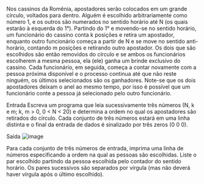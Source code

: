 Nos cassinos da Romênia, apostadores serão colocados em um grande círculo, voltados para dentro. 
Alguém é escolhido arbitrariamente como número 1, e os outros são numerados no sentido horário 
até N (os quais estarão à esquerda do 1°). Partindo do 1° e movendo-se no sentido horário, um 
funcionário do cassino conta k posições e retira um apostador, enquanto outro funcionário começa 
a partir de N e se move no sentido anti-horário, contando m posições e retirando outro apostador. 
Os dois que são escolhidos são então removidos do círculo e se ambos os funcionários escolherem 
a mesma pessoa, ela (ele) ganha um brinde exclusivo do cassino. Cada funcionário, em seguida, 
começa a contar novamente com a pessoa próxima disponível e o processo continua até que não reste 
ninguém, os últimos selecionados são os ganhadores. Note-se que os dois apostadores deixam o anel 
ao mesmo tempo, por isso é possível que um funcionário conte a pessoa já selecionado pelo outro 
funcionário.

Entrada
Escreva um programa que leia sucessivamente três números (N, k e m; k, m > 0, 0 < N < 20) e 
determina a ordem no qual os apostadores são retirados do círculo. Cada conjunto de três 
números estará em uma linha distinta e o final da entrada de dados é sinalizado por três 
zeros (0 0 0).


Saída
![image](https://github.com/elimarafonso/Processo-Selecao-Nexos/assets/105725065/7b95ff99-d86d-4ee4-b791-e06cb6967101)

Para cada conjunto de três números de entrada, imprima uma linha de números especificando a 
ordem na qual as pessoas são escolhidas. Liste o par escolhido partindo da pessoa escolhida 
pelo contador do sentido horário. Os pares sucessivos são separados por vírgula (mas não 
deverá haver vírgula após o último escolhido).







